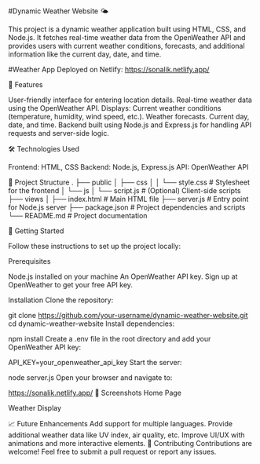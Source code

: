 #Dynamic Weather Website 🌤️

This project is a dynamic weather application built using HTML, CSS, and Node.js. It fetches real-time weather data from the OpenWeather API and provides users with current weather conditions, forecasts, and additional information like the current day, date, and time.

#Weather App Deployed on Netlify: https://sonalik.netlify.app/

🌟 Features

User-friendly interface for entering location details.
Real-time weather data using the OpenWeather API.
Displays:
Current weather conditions (temperature, humidity, wind speed, etc.).
Weather forecasts.
Current day, date, and time.
Backend built using Node.js and Express.js for handling API requests and server-side logic.

🛠️ Technologies Used

Frontend: HTML, CSS
Backend: Node.js, Express.js
API: OpenWeather API

📂 Project Structure
.
├── public
│   ├── css
│   │   └── style.css         # Stylesheet for the frontend
│   └── js
│       └── script.js         # (Optional) Client-side scripts
├── views
│   ├── index.html            # Main HTML file
├── server.js                 # Entry point for Node.js server
├── package.json              # Project dependencies and scripts
└── README.md                 # Project documentation

🚀 Getting Started

Follow these instructions to set up the project locally:

Prerequisites

Node.js installed on your machine
An OpenWeather API key. Sign up at OpenWeather to get your free API key.

Installation
Clone the repository:

git clone https://github.com/your-username/dynamic-weather-website.git
cd dynamic-weather-website
Install dependencies:

npm install
Create a .env file in the root directory and add your OpenWeather API key:

API_KEY=your_openweather_api_key
Start the server:

node server.js
Open your browser and navigate to:

https://sonalik.netlify.app/
📸 Screenshots
Home Page

Weather Display

📈 Future Enhancements
Add support for multiple languages.
Provide additional weather data like UV index, air quality, etc.
Improve UI/UX with animations and more interactive elements.
🤝 Contributing
Contributions are welcome! Feel free to submit a pull request or report any issues.
